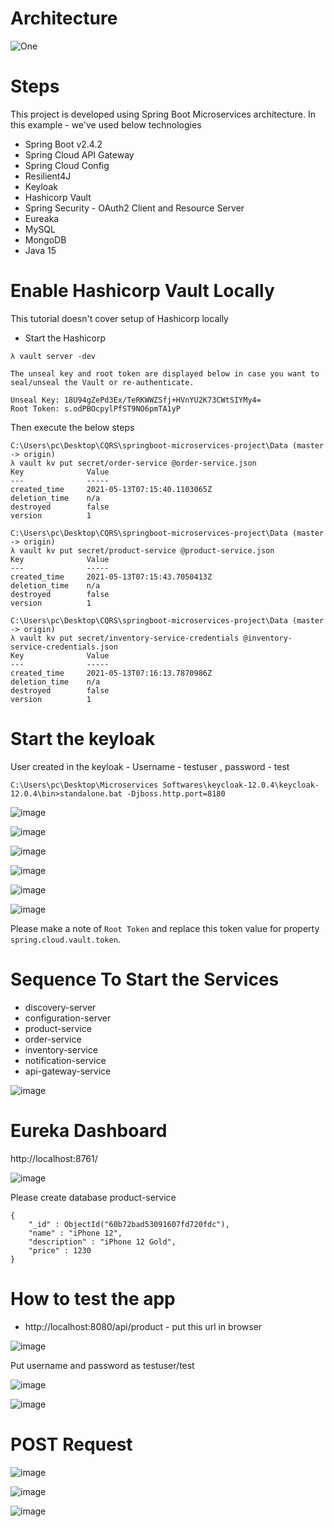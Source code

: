 # Architecture

![One](https://user-images.githubusercontent.com/54174687/120502672-4012da00-c3e0-11eb-8524-547e9e448da3.PNG)

# Steps 

This project is developed using Spring Boot Microservices architecture. In this example - we've used below technologies
- Spring Boot v2.4.2
- Spring Cloud API Gateway
- Spring Cloud Config
- Resilient4J
- Keyloak
- Hashicorp Vault
- Spring Security - OAuth2 Client and Resource Server
- Eureaka
- MySQL
- MongoDB
- Java 15

# Enable Hashicorp Vault Locally

This tutorial doesn't cover setup of Hashicorp locally
- Start the Hashicorp

```curl
λ vault server -dev

The unseal key and root token are displayed below in case you want to
seal/unseal the Vault or re-authenticate.

Unseal Key: 18U94gZePd3Ex/TeRKWWZSfj+HVnYU2K73CWtSIYMy4=
Root Token: s.odPBOcpylPfST9NO6pmTA1yP
```

Then execute the below steps

```curl
C:\Users\pc\Desktop\CQRS\springboot-microservices-project\Data (master -> origin)
λ vault kv put secret/order-service @order-service.json
Key              Value
---              -----
created_time     2021-05-13T07:15:40.1103065Z
deletion_time    n/a
destroyed        false
version          1

C:\Users\pc\Desktop\CQRS\springboot-microservices-project\Data (master -> origin)
λ vault kv put secret/product-service @product-service.json
Key              Value
---              -----
created_time     2021-05-13T07:15:43.7050413Z
deletion_time    n/a
destroyed        false
version          1

C:\Users\pc\Desktop\CQRS\springboot-microservices-project\Data (master -> origin)
λ vault kv put secret/inventory-service-credentials @inventory-service-credentials.json
Key              Value
---              -----
created_time     2021-05-13T07:16:13.7870986Z
deletion_time    n/a
destroyed        false
version          1

```

# Start the keyloak

User created in the keyloak - Username - testuser , password - test

```
C:\Users\pc\Desktop\Microservices Softwares\keycloak-12.0.4\keycloak-12.0.4\bin>standalone.bat -Djboss.http.port=8180
```

![image](https://user-images.githubusercontent.com/54174687/118106551-5a6a2100-b3fb-11eb-90a2-0062f317f250.png)

![image](https://user-images.githubusercontent.com/54174687/118106596-62c25c00-b3fb-11eb-93e0-13fdf9e33df3.png)

![image](https://user-images.githubusercontent.com/54174687/118106615-66ee7980-b3fb-11eb-8626-64dbb00497b8.png)

![image](https://user-images.githubusercontent.com/54174687/118106623-69e96a00-b3fb-11eb-9ca4-4deca460dc3f.png)

![image](https://user-images.githubusercontent.com/54174687/118106634-6c4bc400-b3fb-11eb-97e4-206cad014b91.png)

![image](https://user-images.githubusercontent.com/54174687/118106645-6eae1e00-b3fb-11eb-8e93-3f8540ad8a78.png)



Please make a note of `Root Token` and replace this token value for property `spring.cloud.vault.token`.

# Sequence To Start the Services
- discovery-server
- configuration-server
- product-service
- order-service
- inventory-service
- notification-service
- api-gateway-service


![image](https://user-images.githubusercontent.com/54174687/118103619-bf237c80-b3f7-11eb-9522-649e5ce495ea.png)

# Eureka Dashboard
http://localhost:8761/

![image](https://user-images.githubusercontent.com/54174687/118105592-34904c80-b3fa-11eb-86c2-c6829489aab6.png)




Please create database product-service

```
{
    "_id" : ObjectId("60b72bad53091607fd720fdc"),
    "name" : "iPhone 12",
    "description" : "iPhone 12 Gold",
    "price" : 1230
}
```


# How to test the app

- http://localhost:8080/api/product - put this url in browser

![image](https://user-images.githubusercontent.com/54174687/118107202-19264100-b3fc-11eb-9ce5-31e5ec9956d8.png)

Put username and password as testuser/test

![image](https://user-images.githubusercontent.com/54174687/118107307-378c3c80-b3fc-11eb-9c2f-4735255dae02.png)


![image](https://user-images.githubusercontent.com/54174687/118109099-5f7c9f80-b3fe-11eb-81ae-8f238b1b5e10.png)


# POST Request

![image](https://user-images.githubusercontent.com/54174687/120593831-ad188500-c45d-11eb-954b-7b5aa980898e.png)

![image](https://user-images.githubusercontent.com/54174687/120593939-c91c2680-c45d-11eb-807d-794ce2c02218.png)

![image](https://user-images.githubusercontent.com/54174687/120594018-e8b34f00-c45d-11eb-8163-7d3ad76c5852.png)


